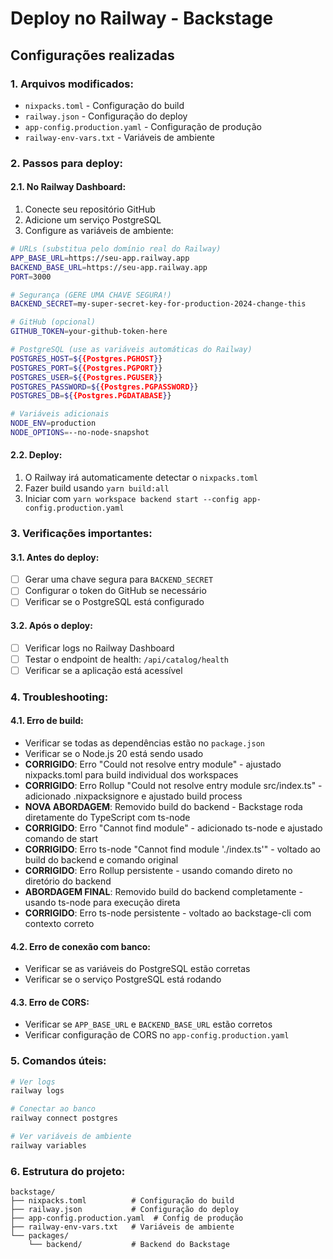 # Deploy no Railway - Backstage

## Configurações realizadas

### 1. Arquivos modificados:
- `nixpacks.toml` - Configuração do build
- `railway.json` - Configuração do deploy
- `app-config.production.yaml` - Configuração de produção
- `railway-env-vars.txt` - Variáveis de ambiente

### 2. Passos para deploy:

#### 2.1. No Railway Dashboard:
1. Conecte seu repositório GitHub
2. Adicione um serviço PostgreSQL
3. Configure as variáveis de ambiente:

```bash
# URLs (substitua pelo domínio real do Railway)
APP_BASE_URL=https://seu-app.railway.app
BACKEND_BASE_URL=https://seu-app.railway.app
PORT=3000

# Segurança (GERE UMA CHAVE SEGURA!)
BACKEND_SECRET=my-super-secret-key-for-production-2024-change-this

# GitHub (opcional)
GITHUB_TOKEN=your-github-token-here

# PostgreSQL (use as variáveis automáticas do Railway)
POSTGRES_HOST=${{Postgres.PGHOST}}
POSTGRES_PORT=${{Postgres.PGPORT}}
POSTGRES_USER=${{Postgres.PGUSER}}
POSTGRES_PASSWORD=${{Postgres.PGPASSWORD}}
POSTGRES_DB=${{Postgres.PGDATABASE}}

# Variáveis adicionais
NODE_ENV=production
NODE_OPTIONS=--no-node-snapshot
```

#### 2.2. Deploy:
1. O Railway irá automaticamente detectar o `nixpacks.toml`
2. Fazer build usando `yarn build:all`
3. Iniciar com `yarn workspace backend start --config app-config.production.yaml`

### 3. Verificações importantes:

#### 3.1. Antes do deploy:
- [ ] Gerar uma chave segura para `BACKEND_SECRET`
- [ ] Configurar o token do GitHub se necessário
- [ ] Verificar se o PostgreSQL está configurado

#### 3.2. Após o deploy:
- [ ] Verificar logs no Railway Dashboard
- [ ] Testar o endpoint de health: `/api/catalog/health`
- [ ] Verificar se a aplicação está acessível

### 4. Troubleshooting:

#### 4.1. Erro de build:
- Verificar se todas as dependências estão no `package.json`
- Verificar se o Node.js 20 está sendo usado
- **CORRIGIDO**: Erro "Could not resolve entry module" - ajustado nixpacks.toml para build individual dos workspaces
- **CORRIGIDO**: Erro Rollup "Could not resolve entry module src/index.ts" - adicionado .nixpacksignore e ajustado build process
- **NOVA ABORDAGEM**: Removido build do backend - Backstage roda diretamente do TypeScript com ts-node
- **CORRIGIDO**: Erro "Cannot find module" - adicionado ts-node e ajustado comando de start
- **CORRIGIDO**: Erro ts-node "Cannot find module './index.ts'" - voltado ao build do backend e comando original
- **CORRIGIDO**: Erro Rollup persistente - usando comando direto no diretório do backend
- **ABORDAGEM FINAL**: Removido build do backend completamente - usando ts-node para execução direta
- **CORRIGIDO**: Erro ts-node persistente - voltado ao backstage-cli com contexto correto

#### 4.2. Erro de conexão com banco:
- Verificar se as variáveis do PostgreSQL estão corretas
- Verificar se o serviço PostgreSQL está rodando

#### 4.3. Erro de CORS:
- Verificar se `APP_BASE_URL` e `BACKEND_BASE_URL` estão corretos
- Verificar configuração de CORS no `app-config.production.yaml`

### 5. Comandos úteis:

```bash
# Ver logs
railway logs

# Conectar ao banco
railway connect postgres

# Ver variáveis de ambiente
railway variables
```

### 6. Estrutura do projeto:
```
backstage/
├── nixpacks.toml          # Configuração do build
├── railway.json           # Configuração do deploy
├── app-config.production.yaml  # Config de produção
├── railway-env-vars.txt   # Variáveis de ambiente
└── packages/
    └── backend/           # Backend do Backstage
```

